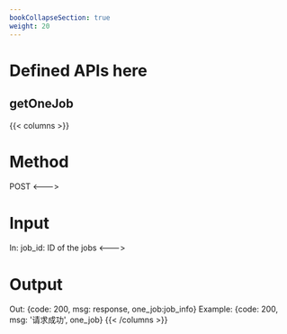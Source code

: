 ```yaml
---
bookCollapseSection: true
weight: 20
---
```


# Defined APIs here

## getOneJob
{{< columns >}} <!-- begin columns block -->
# Method
POST
<---> <!-- magic sparator, between columns -->
# Input
In: job_id: ID of the jobs
<---> <!-- magic sparator, between columns -->
# Output
Out: {code: 200, msg: response, one_job:job_info}
Example: {code: 200, msg: '请求成功', one_job}
{{< /columns >}}



